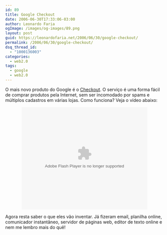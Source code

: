 ```yaml
---
id: 89
title: Google Checkout
date: 2006-06-30T17:33:06-03:00
author: Leonardo Faria
ogImage: /images/og-images/89.png
layout: post
guid: https://leonardofaria.net/2006/06/30/google-checkout/
permalink: /2006/06/30/google-checkout/
dsq_thread_id:
  - "1000136003"
categories:
  - web2.0
tags:
  - google
  - web2.0
---
```

O mais novo produto do Google é o [Checkout](checkout.google.com/). O serviço é uma forma fácil de comprar produtos pela Internet, sem ser incomodado por spams e múltiplos cadastros em várias lojas. Como funciona? Veja o vídeo abaixo:

<center>
  <embed style="width:400px; height:326px;" id="VideoPlayback" align="middle" type="application/x-shockwave-flash" src="http://video.google.com/googleplayer.swf?docId=-4428105074432041548" allowScriptAccess="sameDomain" quality="best" bgcolor="#000000" scale="noScale" salign="TL"  FlashVars="playerMode=embedded">
  </embed>
</center>

Agora resta saber o que eles vão inventar. Já fizeram email, planilha online, comunicador instantâneo, servidor de páginas web, editor de texto online e nem me lembro mais do quê!
